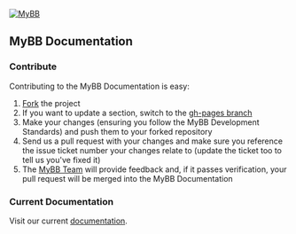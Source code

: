 [![MyBB](https://raw.github.com/mybb/mybb/feature/images/logo.png "MyBB")](http://mybb.com "MyBB")
## MyBB Documentation
### Contribute
Contributing to the MyBB Documentation is easy:

1. [Fork](https://help.github.com/articles/fork-a-repo) the project
2. If you want to update a section, switch to the [gh-pages branch](https://github.com/mybb/mybb-resources/tree/gh-pages)
3. Make your changes (ensuring you follow the MyBB Development Standards) and push them to your forked repository
4. Send us a pull request with your changes and make sure you reference the issue ticket number your changes relate to (update the ticket too to tell us you've fixed it)
5. The [MyBB Team](https://github.com/mybb?tab=members) will provide feedback and, if it passes verification, your pull request will be merged into the MyBB Documentation

### Current Documentation
Visit our current [documentation](http://docs.mybb.com).